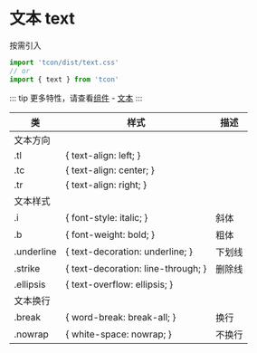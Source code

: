 # 文本 text

按需引入

```js
import 'tcon/dist/text.css'
// or
import { text } from 'tcon'
```
 
::: tip
更多特性，请查看[组件](/components/) - [文本](/components/text.md)
:::

|类|样式|描述|
|----|----|----|
|文本方向||
|.tl|{ text-align: left; } |
|.tc|{ text-align: center; } |
|.tr|{ text-align: right; } |
|文本样式||
|.i|{ font-style: italic; }|斜体|
|.b|{ font-weight: bold; }|粗体|
|.underline|{ text-decoration: underline; }|下划线|
|.strike|{ text-decoration: line-through; }|删除线|
|.ellipsis|{ text-overflow: ellipsis; }||
|文本换行||
|.break|{ word-break: break-all; }|换行|
|.nowrap|{ white-space: nowrap; }|不换行|
